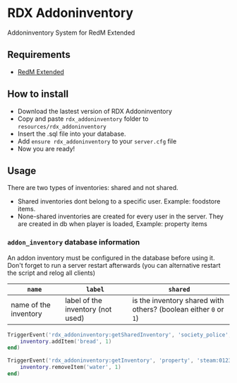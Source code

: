 # RDX Addoninventory
Addoninventory System for RedM Extended

## Requirements
- [RedM Extended](https://github.com/ThymonA/redm_extended)

## How to install
* Download the lastest version of RDX Addoninventory
* Copy and paste ```rdx_addoninventory``` folder to ```resources/rdx_addoninventory```
* Insert the .sql file into your database.
* Add ```ensure rdx_addoninventory``` to your ```server.cfg``` file
* Now you are ready!

## Usage
There are two types of inventories: shared and not shared.

- Shared inventories dont belong to a specific user. Example: foodstore items.
- None-shared inventories are created for every user in the server. They are created in db when player is loaded, Example: property items

### `addon_inventory` database information
An addon inventory must be configured in the database before using it. Don't forget to run a server restart afterwards (you can alternative restart the script and relog all clients)

| `name`   | `label` | `shared` |
| -------- | ------- | -------- |
| name of the inventory | label of the inventory (not used) | is the inventory shared with others? (boolean either `0` or `1`) |

```lua
TriggerEvent('rdx_addoninventory:getSharedInventory', 'society_police', function(inventory)
	inventory.addItem('bread', 1)
end)

TriggerEvent('rdx_addoninventory:getInventory', 'property', 'steam:0123456789', function(inventory)
	inventory.removeItem('water', 1)
end)

```
